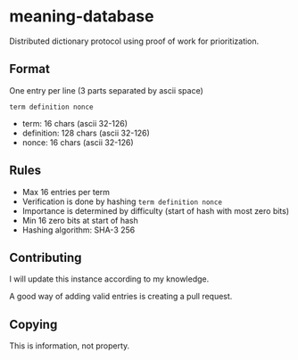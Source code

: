 # meaning-database
Distributed dictionary protocol using proof of work for prioritization.

## Format
One entry per line (3 parts separated by ascii space)

`term definition nonce`
- term: 16 chars (ascii 32-126)
- definition: 128 chars (ascii 32-126)
- nonce: 16 chars (ascii 32-126)

## Rules
- Max 16 entries per term
- Verification is done by hashing `term definition nonce`
- Importance is determined by difficulty (start of hash with most zero bits)
- Min 16 zero bits at start of hash
- Hashing algorithm: SHA-3 256

## Contributing
I will update this instance according to my knowledge.

A good way of adding valid entries is creating a pull request.

## Copying
This is information, not property.
